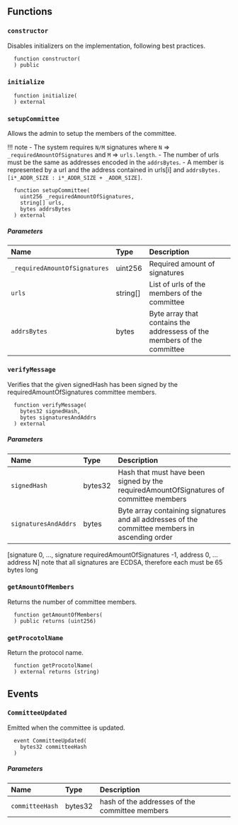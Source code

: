 ## Functions

### `constructor`

Disables initializers on the implementation, following best practices.

```solidity
  function constructor(
  ) public
```

### `initialize`

```solidity
  function initialize(
  ) external
```

### `setupCommittee`

Allows the admin to setup the members of the committee. 

!!! note
    - The system requires `N/M` signatures where `N` => `_requiredAmountOfSignatures` and `M` => `urls.length`.
    - The number of urls must be the same as addresses encoded in the `addrsBytes`.
    - A member is represented by a url and the address contained in urls[i] and `addrsBytes. [i*_ADDR_SIZE : i*_ADDR_SIZE + _ADDR_SIZE]`.

```solidity
  function setupCommittee(
    uint256 _requiredAmountOfSignatures,
    string[] urls,
    bytes addrsBytes
  ) external
```

##### Parameters

| Name | Type | Description                                                          |
| :--- | :--- | :------------------------------------------------------------------- |
|`_requiredAmountOfSignatures` | uint256 | Required amount of signatures
|`urls` | string[] | List of urls of the members of the committee
|`addrsBytes` | bytes | Byte array that contains the addressess of the members of the committee

### `verifyMessage`

Verifies that the given signedHash has been signed by the requiredAmountOfSignatures committee members.

```solidity
  function verifyMessage(
    bytes32 signedHash,
    bytes signaturesAndAddrs
  ) external
```

##### Parameters

| Name | Type | Description                                                          |
| :--- | :--- | :------------------------------------------------------------------- |
|`signedHash` | bytes32 | Hash that must have been signed by the requiredAmountOfSignatures of committee members
|`signaturesAndAddrs` | bytes | Byte array containing signatures and all addresses of the committee members in ascending order
[signature 0, ..., signature requiredAmountOfSignatures -1, address 0, ... address N]
note that all signatures are ECDSA, therefore each must be 65 bytes long

### `getAmountOfMembers`

Returns the number of committee members.

```solidity
  function getAmountOfMembers(
  ) public returns (uint256)
```

### `getProcotolName`

Return the protocol name.

```solidity
  function getProcotolName(
  ) external returns (string)
```

## Events

### `CommitteeUpdated`

Emitted when the committee is updated.

```solidity
  event CommitteeUpdated(
    bytes32 committeeHash
  )
```

##### Parameters

| Name                           | Type          | Description                                    |
| :----------------------------- | :------------ | :--------------------------------------------- |
|`committeeHash`| bytes32 | hash of the addresses of the committee members |
